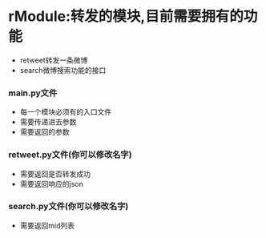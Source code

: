 # rModule:转发的模块,目前需要拥有的功能
* retweet转发一条微博
* search微博搜索功能的接口


### main.py文件
* 每一个模块必须有的入口文件  
* 需要传递进去参数  
* 需要返回的参数

### retweet.py文件(你可以修改名字)
* 需要返回是否转发成功
* 需要返回响应的json

### search.py文件(你可以修改名字)
* 需要返回mid列表

